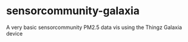 # sensorcommunity-galaxia
A very basic sensorcommunity PM2.5 data vis using the Thingz Galaxia device

